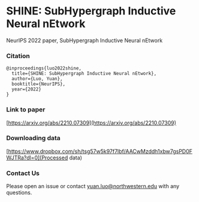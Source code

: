 # SHINE: SubHypergraph Inductive Neural nEtwork
NeurIPS 2022 paper, SubHypergraph Inductive Neural nEtwork

### Citation
```
@inproceedings{luo2022shine,
  title={SHINE: SubHypergraph Inductive Neural nEtwork},
  author={Luo, Yuan},
  booktitle={NeurIPS},
  year={2022}
}

```
### Link to paper
[https://arxiv.org/abs/2210.07309](https://arxiv.org/abs/2210.07309)

### Downloading data
[https://www.dropbox.com/sh/tsg57w5k97f7lbf/AACwMzddh1xbw7gsPD0FWJTRa?dl=0](Processed data)

### Contact Us
Please open an issue or contact <yuan.luo@northwestern.edu> with any questions.
